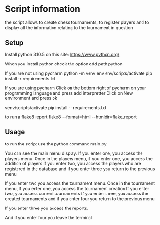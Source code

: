 # Script information
the script allows to create chess tournaments,
to register players and to display all the information relating to the tournament in question

## Setup
Install python 3.10.5 on this site:
https://www.python.org/

When you install python check the option
add path python

If you are not using pycharm
python -m venv env 
env/scripts/activate 
pip install -r requirements.txt

If you are using pycharm
Click on the bottom right of pycharm on your programming language and press add interpretter
Click on New environment and press ok

venv/scripts/activate
pip install -r requirements.txt

to run a flake8 report
flake8 --format=html --htmldir=flake_report

## Usage
to run the script use the python command main.py

You can see the main menu display. 
If you enter one, you access the players menu.
Once in the players menu,
if you enter one, you access the addition of players
if you enter two, you access the players who are registered in the database
and if you enter three you return to the previous menu

If you enter two you access the tournament menu.
Once in the tournament menu,
If you enter one, you access the tournament creation
If you enter two, you access current tournaments
if you enter three, you access the created tournaments
and if you enter four you return to the previous menu

If you enter three you access the reports.

And if you enter four you leave the terminal


